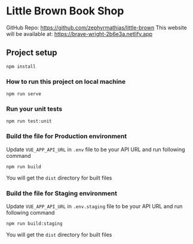 # Little Brown Book Shop
GitHub Repo: https://github.com/zephyrmathias/little-brown
This website will be available at: https://brave-wright-2b6e3a.netlify.app

## Project setup
```
npm install
```

### How to run this project on local machine
```
npm run serve
```

### Run your unit tests
```
npm run test:unit
```

### Build the file for Production environment
Update `VUE_APP_API_URL` in `.env` file to be your API URL
and run following command
```
npm run build
```
You will get the `dist` directory for built files

### Build the file for Staging environment
Update `VUE_APP_API_URL` in `.env.staging` file to be your API URL
and run following command
```
npm run build:staging
```
You will get the `dist` directory for built files
